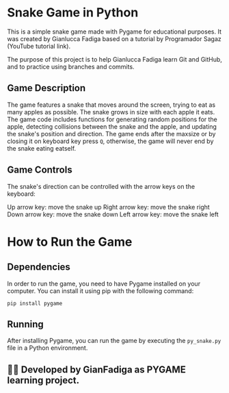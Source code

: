 # Snake Game in Python
This is a simple snake game made with Pygame for educational purposes. It was created by Gianlucca Fadiga based on a tutorial by Programador Sagaz (YouTube tutorial link).

The purpose of this project is to help Gianlucca Fadiga learn Git and GitHub, and to practice using branches and commits.

## Game Description
The game features a snake that moves around the screen, trying to eat as many apples as possible. The snake grows in size with each apple it eats. The game code includes functions for generating random positions for the apple, detecting collisions between the snake and the apple, and updating the snake's position and direction.
The game ends after the maxsize or by closing it on keyboard key press `Q`, otherwise, the game will never end by the snake eating eatself.

## Game Controls
The snake's direction can be controlled with the arrow keys on the keyboard:

Up arrow key: move the snake up
Right arrow key: move the snake right
Down arrow key: move the snake down
Left arrow key: move the snake left

# How to Run the Game

## Dependencies
In order to run the game, you need to have Pygame installed on your computer. You can install it using pip with the following command:

`pip install pygame`

## Running
After installing Pygame, you can run the game by executing the `py_snake.py` file in a Python environment.

## 👨‍💻 Developed by GianFadiga as PYGAME learning project.
